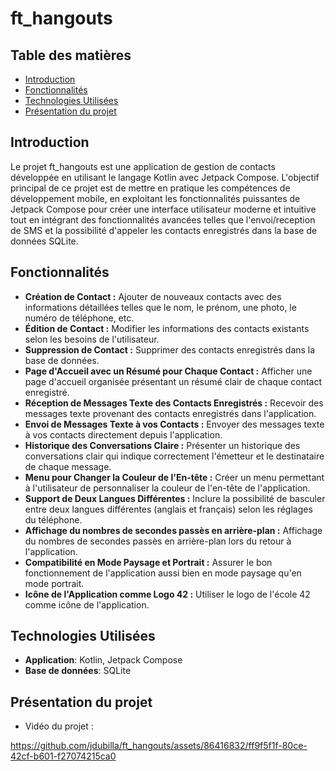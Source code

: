 # ft_hangouts


## Table des matières
- [Introduction](#introduction)
- [Fonctionnalités](#fonctionnalités)
- [Technologies Utilisées](#technologies)
- [Présentation du projet](#presentation)


<div id='introduction'/> 

## Introduction

Le projet ft_hangouts est une application de gestion de contacts développée en utilisant le langage Kotlin avec Jetpack Compose. L'objectif principal de ce projet est de mettre en pratique les compétences de développement mobile, en exploitant les fonctionnalités puissantes de Jetpack Compose pour créer une interface utilisateur moderne et intuitive tout en intégrant des fonctionnalités avancées telles que l'envoi/reception de SMS et la possibilité d'appeler les contacts enregistrés dans la base de données SQLite.


<div id='fonctionnalités'/> 

## Fonctionnalités

- **Création de Contact :** Ajouter de nouveaux contacts avec des informations détaillées telles que le nom, le prénom, une photo, le numéro de téléphone, etc.
- **Édition de Contact :** Modifier les informations des contacts existants selon les besoins de l'utilisateur.
- **Suppression de Contact :** Supprimer des contacts enregistrés dans la base de données.
- **Page d'Accueil avec un Résumé pour Chaque Contact :** Afficher une page d'accueil organisée présentant un résumé clair de chaque contact enregistré.
- **Réception de Messages Texte des Contacts Enregistrés :** Recevoir des messages texte provenant des contacts enregistrés dans l'application.
- **Envoi de Messages Texte à vos Contacts :** Envoyer des messages texte à vos contacts directement depuis l'application.
- **Historique des Conversations Claire :** Présenter un historique des conversations clair qui indique correctement l'émetteur et le destinataire de chaque message.
- **Menu pour Changer la Couleur de l'En-tête :** Créer un menu permettant à l'utilisateur de personnaliser la couleur de l'en-tête de l'application.
- **Support de Deux Langues Différentes :** Inclure la possibilité de basculer entre deux langues différentes (anglais et français) selon les réglages du téléphone.
- **Affichage du nombres de secondes passès en arrière-plan :** Affichage du nombres de secondes passès en arrière-plan lors du retour à l'application.
- **Compatibilité en Mode Paysage et Portrait :** Assurer le bon fonctionnement de l'application aussi bien en mode paysage qu'en mode portrait.
- **Icône de l'Application comme Logo 42 :** Utiliser le logo de l'école 42 comme icône de l'application.


<div id='technologies'/> 

## Technologies Utilisées

- **Application**: Kotlin, Jetpack Compose
- **Base de données**: SQLite


<div id='presentation'/> 

## Présentation du projet

- Vidéo du projet :

https://github.com/jdubilla/ft_hangouts/assets/86416832/ff9f5f1f-80ce-42cf-b601-f27074215ca0


